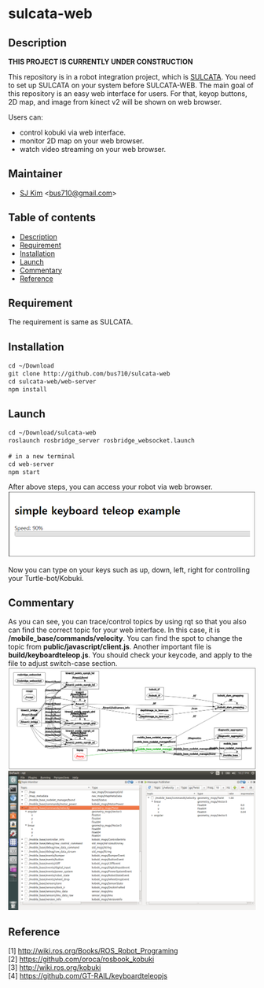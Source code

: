 # sulcata-web

## Description

<b>THIS PROJECT IS CURRENTLY UNDER CONSTRUCTION</b>

This repository is in a robot integration project, which is [SULCATA](http://github.com/bus710/sulcata). You need to set up SULCATA on your system before SULCATA-WEB. The main goal of this repository is an easy web interface for users. For that, keyop buttons, 2D map, and image from kinect v2 will be shown on web browser.  

Users can:  
- control kobuki via web interface.
- monitor 2D map on your web browser.
- watch video streaming on your web browser.

## Maintainer
- [SJ Kim](http://bus710.net) <<bus710@gmail.com>>

## Table of contents
- [Description](#description)
- [Requirement](#requirement)
- [Installation](#installation)
- [Launch](#launch)
- [Commentary](#commentary)
- [Reference](#reference)

## Requirement
The requirement is same as SULCATA.

## Installation
```
cd ~/Download
git clone http://github.com/bus710/sulcata-web
cd sulcata-web/web-server
npm install
```

## Launch
```
cd ~/Download/sulcata-web
roslaunch rosbridge_server rosbridge_websocket.launch

# in a new terminal
cd web-server
npm start
```

After above steps, you can access your robot via web browser.  
![images/result.png](images/result.png)

Now you can type on your keys such as up, down, left, right for controlling your Turtle-bot/Kobuki.

## Commentary
As you can see, you can trace/control topics by using rqt so that you also can find the correct topic for your web interface. In this case, it is <b>/mobile_base/commands/velocity</b>. You can find the spot to change the topic from <b>public/javascript/client.js</b>. Another important file is <b>build/keyboardteleop.js</b>. You should check your keycode, and apply to the file to adjust switch-case section.   
![images/rqt.png](images/rqt.png)
![images/rqt2.png](images/rqt2.png)


## Reference
[1] http://wiki.ros.org/Books/ROS_Robot_Programing   
[2] https://github.com/oroca/rosbook_kobuki  
[3] http://wiki.ros.org/kobuki   
[4] https://github.com/GT-RAIL/keyboardteleopjs


